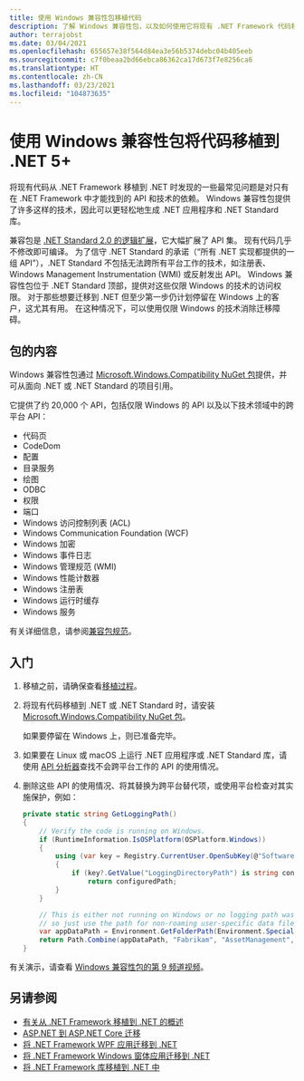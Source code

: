 ```yaml
---
title: 使用 Windows 兼容性包移植代码
description: 了解 Windows 兼容性包，以及如何使用它将现有 .NET Framework 代码移植到 .NET 5 和 .NET Core 3.1。
author: terrajobst
ms.date: 03/04/2021
ms.openlocfilehash: 655657e38f564d84ea3e56b5374debc04b405eeb
ms.sourcegitcommit: c7f0beaa2bd66ebca86362ca17d673f7e8256ca6
ms.translationtype: HT
ms.contentlocale: zh-CN
ms.lasthandoff: 03/23/2021
ms.locfileid: "104873635"
---
```

# <a name="use-the-windows-compatibility-pack-to-port-code-to-net-5"></a>使用 Windows 兼容性包将代码移植到 .NET 5+

将现有代码从 .NET Framework 移植到 .NET 时发现的一些最常见问题是对只有在 .NET Framework 中才能找到的 API 和技术的依赖。 Windows 兼容性包提供了许多这样的技术，因此可以更轻松地生成 .NET 应用程序和 .NET Standard 库。

兼容包是 [.NET Standard 2.0 的逻辑扩展](../whats-new/dotnet-core-2-0.md#api-changes-and-library-support)，它大幅扩展了 API 集。 现有代码几乎不修改即可编译。 为了信守 .NET Standard 的承诺（“所有 .NET 实现都提供的一组 API”），.NET Standard 不包括无法跨所有平台工作的技术，如注册表、Windows Management Instrumentation (WMI) 或反射发出 API。 Windows 兼容性包位于 .NET Standard 顶部，提供对这些仅限 Windows 的技术的访问权限。 对于那些想要迁移到 .NET 但至少第一步仍计划停留在 Windows 上的客户，这尤其有用。 在这种情况下，可以使用仅限 Windows 的技术消除迁移障碍。

## <a name="package-contents"></a>包的内容

Windows 兼容性包通过 [Microsoft.Windows.Compatibility NuGet 包](https://www.nuget.org/packages/Microsoft.Windows.Compatibility)提供，并可从面向 .NET 或 .NET Standard 的项目引用。

它提供了约 20,000 个 API，包括仅限 Windows 的 API 以及以下技术领域中的跨平台 API：

- 代码页
- CodeDom
- 配置
- 目录服务
- 绘图
- ODBC
- 权限
- 端口
- Windows 访问控制列表 (ACL)
- Windows Communication Foundation (WCF)
- Windows 加密
- Windows 事件日志
- Windows 管理规范 (WMI)
- Windows 性能计数器
- Windows 注册表
- Windows 运行时缓存
- Windows 服务

有关详细信息，请参阅[兼容包规范](https://github.com/dotnet/designs/blob/main/accepted/2018/compat-pack/compat-pack.md)。

## <a name="get-started"></a>入门

1. 移植之前，请确保查看[移植过程](index.md)。

2. 将现有代码移植到 .NET 或 .NET Standard 时，请安装 [Microsoft.Windows.Compatibility NuGet 包](https://www.nuget.org/packages/Microsoft.Windows.Compatibility)。

   如果要停留在 Windows 上，则已准备完毕。

3. 如果要在 Linux 或 macOS 上运行 .NET 应用程序或 .NET Standard 库，请使用 [API 分析器](../../standard/analyzers/api-analyzer.md)查找不会跨平台工作的 API 的使用情况。

4. 删除这些 API 的使用情况、将其替换为跨平台替代项，或使用平台检查对其实施保护，例如：

    ```csharp
    private static string GetLoggingPath()
    {
        // Verify the code is running on Windows.
        if (RuntimeInformation.IsOSPlatform(OSPlatform.Windows))
        {
            using (var key = Registry.CurrentUser.OpenSubKey(@"Software\Fabrikam\AssetManagement"))
            {
                if (key?.GetValue("LoggingDirectoryPath") is string configuredPath)
                    return configuredPath;
            }
        }

        // This is either not running on Windows or no logging path was configured,
        // so just use the path for non-roaming user-specific data files.
        var appDataPath = Environment.GetFolderPath(Environment.SpecialFolder.LocalApplicationData);
        return Path.Combine(appDataPath, "Fabrikam", "AssetManagement", "Logging");
    }
    ```

有关演示，请查看 [Windows 兼容性包的第 9 频道视频](https://channel9.msdn.com/Events/Connect/2017/T123)。

## <a name="see-also"></a>另请参阅

- [有关从 .NET Framework 移植到 .NET 的概述](index.md)
- [ASP.NET 到 ASP.NET Core 迁移](/aspnet/core/migration/proper-to-2x)
- [将 .NET Framework WPF 应用迁移到 .NET](/dotnet/desktop/wpf/migration/convert-project-from-net-framework?view=netdesktop-5.0&preserve-view=true)
- [将 .NET Framework Windows 窗体应用迁移到 .NET](/dotnet/desktop/winforms/migration/?view=netdesktop-5.0&preserve-view=true)
- [将 .NET Framework 库移植到 .NET 中](libraries.md)
